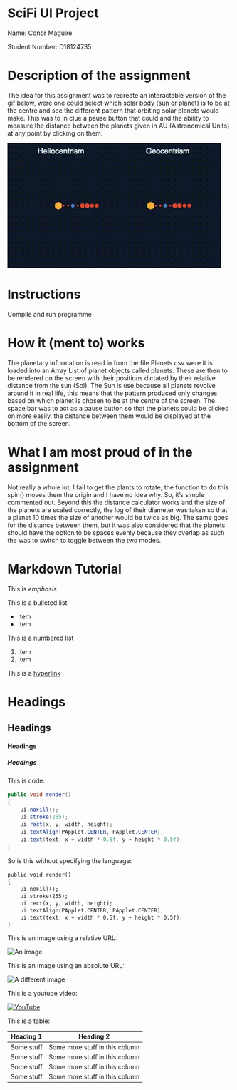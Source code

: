 # SciFi UI Project

Name: Conor Maguire

Student Number: D18124735

# Description of the assignment

The idea for this assignment was to recreate an interactable version of the gif below, were one could select which solar body (sun or planet) is to be at the centre and see the different pattern that orbiting solar planets would make. This was to in clue a pause button that could and the ability to measure the distance between the planets given in AU (Astronomical Units) at any point by clicking on them.

![Sol System](IMG_5036.gif)

# Instructions

Compile and run programme

# How it (ment to) works

The planetary information is read in from the file Planets.csv were it is loaded into an Array List of planet objects called planets. These are then to be rendered on the screen with their positions dictated by their relative distance from the sun (Sol). The Sun is use because all planets revolve around it in real life, this means that the pattern produced only changes based on which planet is chosen to be at the centre of the screen. The space bar was to act as a pause button so that the planets could be clicked on more easily, the distance between them would be displayed at the bottom of the screen.

# What I am most proud of in the assignment

Not really a whole lot, I fail to get the plants to rotate, the function to do this spin() moves them the origin and I have no idea why. So, it’s simple commented out. Beyond this the distance calculator works and the size of the planets are scaled correctly, the log of their diameter was taken so that a planet 10 times the size of another would be twice as big. The same goes for the distance between them, but it was also considered that the planets should have the option to be spaces evenly because they overlap as such the was to switch to toggle between the two modes.

# Markdown Tutorial

This is *emphasis*

This is a bulleted list

- Item
- Item

This is a numbered list

1. Item
1. Item

This is a [hyperlink](http://bryanduggan.org)

# Headings
## Headings
#### Headings
##### Headings

This is code:

```Java
public void render()
{
	ui.noFill();
	ui.stroke(255);
	ui.rect(x, y, width, height);
	ui.textAlign(PApplet.CENTER, PApplet.CENTER);
	ui.text(text, x + width * 0.5f, y + height * 0.5f);
}
```

So is this without specifying the language:

```
public void render()
{
	ui.noFill();
	ui.stroke(255);
	ui.rect(x, y, width, height);
	ui.textAlign(PApplet.CENTER, PApplet.CENTER);
	ui.text(text, x + width * 0.5f, y + height * 0.5f);
}
```

This is an image using a relative URL:

![An image](images/p8.png)

This is an image using an absolute URL:

![A different image](https://bryanduggandotorg.files.wordpress.com/2019/02/infinite-forms-00045.png?w=595&h=&zoom=2)

This is a youtube video:

[![YouTube](http://img.youtube.com/vi/J2kHSSFA4NU/0.jpg)](https://www.youtube.com/watch?v=J2kHSSFA4NU)

This is a table:

| Heading 1 | Heading 2 |
|-----------|-----------|
|Some stuff | Some more stuff in this column |
|Some stuff | Some more stuff in this column |
|Some stuff | Some more stuff in this column |
|Some stuff | Some more stuff in this column |

